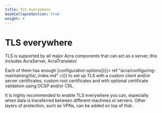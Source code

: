 ```yaml
---
title: TLS everywhere
bookCollapseSection: true
weight: 4
---
```


# TLS everywhere

TLS is supported by all major Acra components that can act as a server, this includes AcraServer, AcraTranslator.

Each of them has enough [configuration options]({{< ref "acra/configuring-maintaining/tls/_index.md" >}}) to set up TLS
with a custom client and/or server certificates, custom root certificates and with optional certificate validation using OCSP and/or CRL.

It is highly recommended to enable TLS everywhere you can, especially when data is transferred between different machines or servers.
Other layers of protection, such as VPNs, can be added on top of that.
